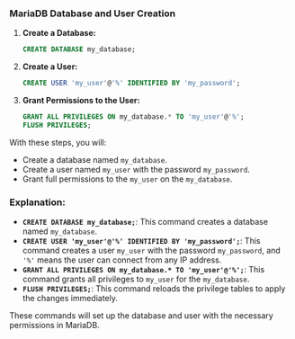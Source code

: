 ### MariaDB Database and User Creation

1. **Create a Database:**
   ```sql
   CREATE DATABASE my_database;
   ```

2. **Create a User:**
   ```sql
   CREATE USER 'my_user'@'%' IDENTIFIED BY 'my_password';
   ```

3. **Grant Permissions to the User:**
   ```sql
   GRANT ALL PRIVILEGES ON my_database.* TO 'my_user'@'%';
   FLUSH PRIVILEGES;
   ```

With these steps, you will:
- Create a database named `my_database`.
- Create a user named `my_user` with the password `my_password`.
- Grant full permissions to the `my_user` on the `my_database`.

### Explanation:
- **`CREATE DATABASE my_database;`**: This command creates a database named `my_database`.
- **`CREATE USER 'my_user'@'%' IDENTIFIED BY 'my_password';`**: This command creates a user `my_user` with the password `my_password`, and `'%'` means the user can connect from any IP address.
- **`GRANT ALL PRIVILEGES ON my_database.* TO 'my_user'@'%';`**: This command grants all privileges to `my_user` for the `my_database`.
- **`FLUSH PRIVILEGES;`**: This command reloads the privilege tables to apply the changes immediately.

These commands will set up the database and user with the necessary permissions in MariaDB.
